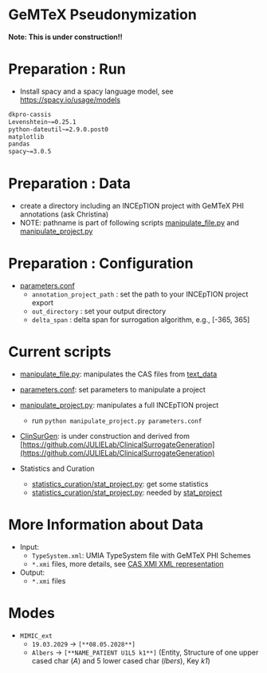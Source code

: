 # GeMTeX Pseudonymization

**Note: This is under construction!!**

# Preparation : Run

* Install spacy and a spacy language model, see https://spacy.io/usage/models

```requirements.txt
dkpro-cassis
Levenshtein~=0.25.1
python-dateutil~=2.9.0.post0
matplotlib
pandas
spacy~=3.0.5
```

# Preparation : Data

* create a directory including an INCEpTION project with GeMTeX PHI annotations (ask Christina)
* NOTE: pathname is part of following scripts [manipulate_file.py](manipulate_file.py) and [manipulate_project.py](manipulate_project.py)


# Preparation : Configuration

* [parameters.conf](parameters.conf)
  * `annotation_project_path` : set the path to your INCEpTION project export
  * `out_directory` : set your output directory
  * `delta_span` : delta span for surrogation algorithm, e.g., [-365, 365]

# Current scripts

* [manipulate_file.py](manipulate_file.py): manipulates the CAS files from [text_data](test_data)
* [parameters.conf](parameters.conf): set parameters to manipulate a project 
* [manipulate_project.py](manipulate_project.py): manipulates a full INCEpTION project
  * run `python manipulate_project.py parameters.conf`
* [ClinSurGen](ClinSurGen): is under construction and derived from [https://github.com/JULIELab/ClinicalSurrogateGeneration](https://github.com/JULIELab/ClinicalSurrogateGeneration) 

* Statistics and Curation
  * [statistics_curation/stat_project.py](statistics_curation/stat_project.py): get some statistics
  * [statistics_curation/stat_project.py](statistics_curation/evaluate_cas.py): needed by [stat_project](statistics_curation/stat_project.py)

# More Information about Data

* Input:
  * `TypeSystem.xml`: UMIA TypeSystem file with GeMTeX PHI Schemes
  * `*.xmi` files, more details, see [CAS XMI XML representation](https://github.com/dkpro/dkpro-cassis?tab=readme-ov-file)
* Output:
  * `*.xmi` files

# Modes

* `MIMIC_ext`
  * `19.03.2029` &rarr; `[**08.05.2028**]`
  * `Albers` &rarr; `[**NAME_PATIENT U1L5 k1**]` (Entity, Structure of one upper cased char (_A_) and 5 lower cased char (_lbers_), Key _k1_)



